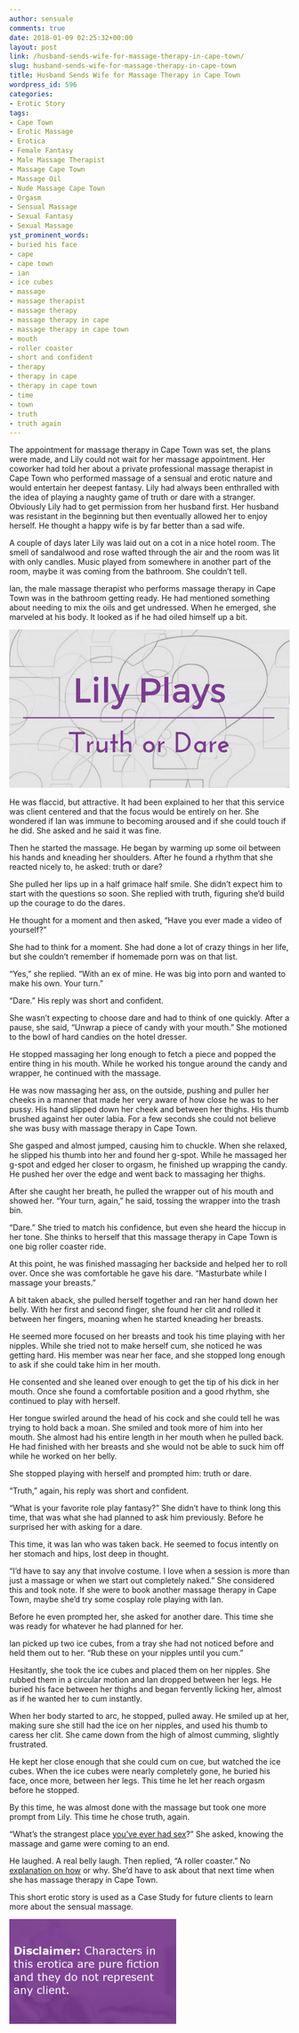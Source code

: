 ```yaml
---
author: sensuale
comments: true
date: 2018-01-09 02:25:32+00:00
layout: post
link: /husband-sends-wife-for-massage-therapy-in-cape-town/
slug: husband-sends-wife-for-massage-therapy-in-cape-town
title: Husband Sends Wife for Massage Therapy in Cape Town
wordpress_id: 596
categories:
- Erotic Story
tags:
- Cape Town
- Erotic Massage
- Erotica
- Female Fantasy
- Male Massage Therapist
- Massage Cape Town
- Massage Oil
- Nude Massage Cape Town
- Orgasm
- Sensual Massage
- Sexual Fantasy
- Sexual Massage
yst_prominent_words:
- buried his face
- cape
- cape town
- ian
- ice cubes
- massage
- massage therapist
- massage therapy
- massage therapy in cape
- massage therapy in cape town
- mouth
- roller coaster
- short and confident
- therapy
- therapy in cape
- therapy in cape town
- time
- town
- truth
- truth again
---
```


The appointment for massage therapy in Cape Town was set, the plans were made, and Lily could not wait for her massage appointment. Her coworker had told her about a private professional massage therapist in Cape Town who performed massage of a sensual and erotic nature and would entertain her deepest fantasy. Lily had always been enthralled with the idea of playing a naughty game of truth or dare with a stranger. Obviously Lily had to get permission from her husband first. Her husband was resistant in the beginning but then eventually allowed her to enjoy herself. He thought a happy wife is by far better than a sad wife.

A couple of days later Lily was laid out on a cot in a nice hotel room. The smell of sandalwood and rose wafted through the air and the room was lit with only candles. Music played from somewhere in another part of the room, maybe it was coming from the bathroom. She couldn’t tell.

Ian, the male massage therapist who performs massage therapy in Cape Town was in the bathroom getting ready. He had mentioned something about needing to mix the oils and get undressed. When he emerged, she marveled at his body. It looked as if he had oiled himself up a bit.

![massage therapy in Cape Town](/images/posts/Lily-Plays-Truth-or-Dare.png)

He was flaccid, but attractive. It had been explained to her that this service was client centered and that the focus would be entirely on her. She wondered if Ian was immune to becoming aroused and if she could touch if he did. She asked and he said it was fine.

Then he started the massage. He began by warming up some oil between his hands and kneading her shoulders. After he found a rhythm that she reacted nicely to, he asked: truth or dare?

She pulled her lips up in a half grimace half smile. She didn’t expect him to start with the questions so soon. She replied with truth, figuring she’d build up the courage to do the dares.

He thought for a moment and then asked, “Have you ever made a video of yourself?”

She had to think for a moment. She had done a lot of crazy things in her life, but she couldn’t remember if homemade porn was on that list.

“Yes,” she replied. “With an ex of mine. He was big into porn and wanted to make his own. Your turn.”

“Dare.” His reply was short and confident.

She wasn’t expecting to choose dare and had to think of one quickly. After a pause, she said, “Unwrap a piece of candy with your mouth.” She motioned to the bowl of hard candies on the hotel dresser.

He stopped massaging her long enough to fetch a piece and popped the entire thing in his mouth. While he worked his tongue around the candy and wrapper, he continued with the massage.

He was now massaging her ass, on the outside, pushing and puller her cheeks in a manner that made her very aware of how close he was to her pussy. His hand slipped down her cheek and between her thighs. His thumb brushed against her outer labia. For a few seconds she could not believe she was busy with massage therapy in Cape Town.

She gasped and almost jumped, causing him to chuckle. When she relaxed, he slipped his thumb into her and found her g-spot. While he massaged her g-spot and edged her closer to orgasm, he finished up wrapping the candy. He pushed her over the edge and went back to massaging her thighs.

After she caught her breath, he pulled the wrapper out of his mouth and showed her. “Your turn, again,” he said, tossing the wrapper into the trash bin.

“Dare.” She tried to match his confidence, but even she heard the hiccup in her tone. She thinks to herself that this massage therapy in Cape Town is one big roller coaster ride.

At this point, he was finished massaging her backside and helped her to roll over. Once she was comfortable he gave his dare. “Masturbate while I massage your breasts.”

A bit taken aback, she pulled herself together and ran her hand down her belly. With her first and second finger, she found her clit and rolled it between her fingers, moaning when he started kneading her breasts.

He seemed more focused on her breasts and took his time playing with her nipples. While she tried not to make herself cum, she noticed he was getting hard. His member was near her face, and she stopped long enough to ask if she could take him in her mouth.

He consented and she leaned over enough to get the tip of his dick in her mouth. Once she found a comfortable position and a good rhythm, she continued to play with herself.

Her tongue swirled around the head of his cock and she could tell he was trying to hold back a moan. She smiled and took more of him into her mouth. She almost had his entire length in her mouth when he pulled back. He had finished with her breasts and she would not be able to suck him off while he worked on her belly.

She stopped playing with herself and prompted him: truth or dare.

“Truth,” again, his reply was short and confident.

“What is your favorite role play fantasy?” She didn’t have to think long this time, that was what she had planned to ask him previously. Before he surprised her with asking for a dare.

This time, it was Ian who was taken back. He seemed to focus intently on her stomach and hips, lost deep in thought.

“I’d have to say any that involve costume. I love when a session is more than just a massage or when we start out completely naked.” She considered this and took note. If she were to book another massage therapy in Cape Town, maybe she’d try some cosplay role playing with Ian.

Before he even prompted her, she asked for another dare. This time she was ready for whatever he had planned for her.

Ian picked up two ice cubes, from a tray she had not noticed before and held them out to her. “Rub these on your nipples until you cum.”

Hesitantly, she took the ice cubes and placed them on her nipples. She rubbed them in a circular motion and Ian dropped between her legs. He buried his face between her thighs and began fervently licking her, almost as if he wanted her to cum instantly.

When her body started to arc, he stopped, pulled away. He smiled up at her, making sure she still had the ice on her nipples, and used his thumb to caress her clit. She came down from the high of almost cumming, slightly frustrated.

He kept her close enough that she could cum on cue, but watched the ice cubes. When the ice cubes were nearly completely gone, he buried his face, once more, between her legs. This time he let her reach orgasm before he stopped.

By this time, he was almost done with the massage but took one more prompt from Lily. This time he chose truth, again.

“What’s the strangest place [you’ve ever had sex](/sexual-fantasies-that-women-crave-for/)?” She asked, knowing the massage and game were coming to an end.

He laughed. A real belly laugh. Then replied, “A roller coaster.” No [explanation on how](https://www.cosmopolitan.com/sex-love/positions/a26944/the-erotic-roller-coaster-sex-position/) or why. She’d have to ask about that next time when she has massage therapy in Cape Town.

This short erotic story is used as a Case Study for future clients to learn more about the sensual massage.

![erotic](/images/posts/disclaimer.png)
